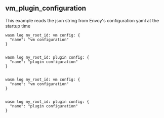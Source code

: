 ## vm_plugin_configuration

This example reads the json string from Envoy's configuration yaml at the startup time


```
wasm log my_root_id: vm config: {
  "name": "vm configuration"
}


wasm log my_root_id: plugin config: {
  "name": "plugin configuration"
}


wasm log my_root_id: vm config: {
  "name": "vm configuration"
}


wasm log my_root_id: plugin config: {
  "name": "plugin configuration"
}
```

